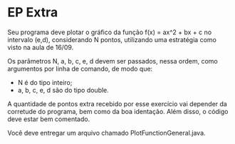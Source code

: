 # EP Extra
Seu programa deve plotar o gráfico da função f(x) = ax^2 + bx + c no intervalo (e,d), considerando N pontos, utilizando uma estratégia como visto na aula de 16/09.

Os parâmetros N, a, b, c, e, d devem ser passados, nessa ordem, como argumentos por linha de comando, de modo que: 

- N é do tipo inteiro;
- a, b, c, e, d são do tipo double.

A quantidade de pontos extra recebido por esse exercício vai depender da corretude do programa, bem como da boa identação. Além disso, o código deve estar bem comentado.

Você deve entregar um arquivo chamado PlotFunctionGeneral.java.
